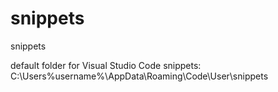 # snippets
snippets

default folder for Visual Studio Code snippets: C:\Users\%username%\AppData\Roaming\Code\User\snippets
